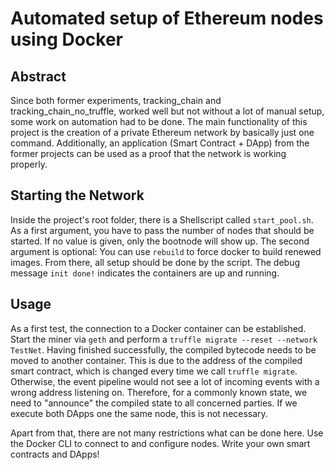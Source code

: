 # Automated setup of Ethereum nodes using Docker 

## Abstract

Since both former experiments, tracking_chain and tracking_chain_no_truffle, worked well but not without a lot of manual setup, some work on automation had to be done. The main functionality of this project is the creation of a private Ethereum network by basically just one command. Additionally, an application (Smart Contract + DApp) from the former projects can be used as a proof that the network is working properly.

## Starting the Network

Inside the project's root folder, there is a Shellscript called `start_pool.sh`. As a first argument, you have to pass the number of nodes that should be started. If no value is given, only the bootnode will show up. The second argument is optional: You can use `rebuild` to force docker to build renewed images. From there, all setup should be done by the script. The debug message `init done!` indicates the containers are up and running.

## Usage

As a first test, the connection to a Docker container can be established. Start the miner via `geth` and perform a `truffle migrate --reset --network TestNet`. Having finished successfully, the compiled bytecode needs to be moved to another container. This is due to the address of the compiled smart contract, which is changed every time we call `truffle migrate`. Otherwise, the event pipeline would not see a lot of incoming events with a wrong address listening on. Therefore, for a commonly known state, we need to "announce" the compiled state to all concerned parties. If we execute both DApps one the same node, this is not necessary.

Apart from that, there are not many restrictions what can be done here. Use the Docker CLI to connect to and configure nodes. Write your own smart contracts and DApps!

